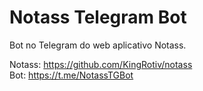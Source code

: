 # Notass Telegram Bot
Bot no Telegram do web aplicativo Notass.

Notass: https://github.com/KingRotiv/notass  
Bot: https://t.me/NotassTGBot
